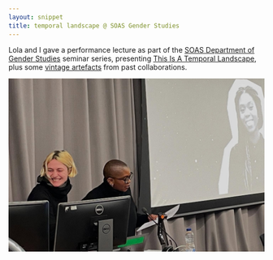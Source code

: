 ```yaml
---
layout: snippet
title: temporal landscape @ SOAS Gender Studies
---
```


Lola and I gave a performance lecture as part of the [SOAS Department of Gender Studies](https://www.soas.ac.uk/research/research-centres/centre-gender-studies) seminar series, presenting [This Is A Temporal Landscape](https://thisisatemporallandscape.vercel.app/), plus some [vintage artefacts](https://agnescameron.info/olufeminism/) from past collaborations.

![talk](/assets/img/news/lola-talk.jpg)